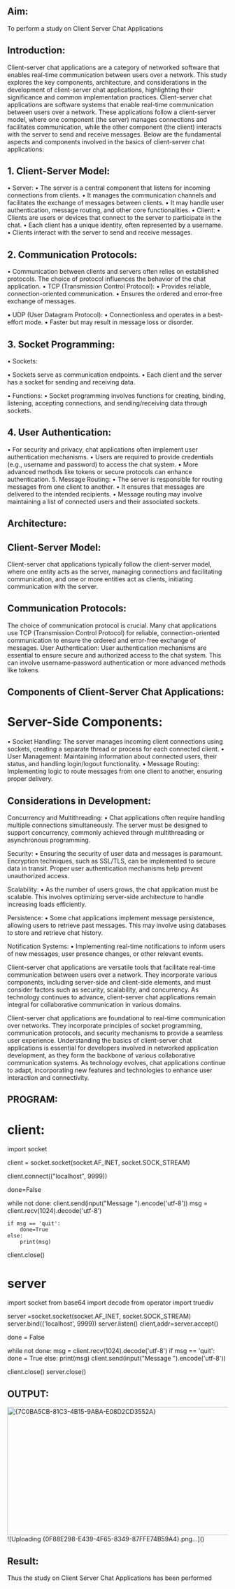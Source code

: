 ## Aim:
To perform a study on Client Server Chat Applications

## Introduction:
Client-server chat applications are a category of networked software that enables real-time communication between users over a network. This study explores the key components, architecture, and considerations in the development of client-server chat applications, highlighting their significance and common implementation practices. Client-server chat applications are software systems that enable real-time communication between users over a network. These applications follow a client-server model, where one component (the server) manages connections and facilitates communication, while the other component (the client) interacts with the server to send and receive messages. Below are the fundamental aspects and components involved in the basics of client-server chat applications:

## 1. Client-Server Model:
• Server: • The server is a central component that listens for incoming connections from clients. • It manages the communication channels and facilitates the exchange of messages between clients. • It may handle user authentication, message routing, and other core functionalities. • Client: • Clients are users or devices that connect to the server to participate in the chat. • Each client has a unique identity, often represented by a username. • Clients interact with the server to send and receive messages.

## 2. Communication Protocols:
• Communication between clients and servers often relies on established protocols. The choice of protocol influences the behavior of the chat application. • TCP (Transmission Control Protocol): • Provides reliable, connection-oriented communication. • Ensures the ordered and error-free exchange of messages.

• UDP (User Datagram Protocol): • Connectionless and operates in a best-effort mode. • Faster but may result in message loss or disorder.

## 3. Socket Programming:
• Sockets:

• Sockets serve as communication endpoints. • Each client and the server has a socket for sending and receiving data.

• Functions: • Socket programming involves functions for creating, binding, listening, accepting connections, and sending/receiving data through sockets.

## 4. User Authentication:
• For security and privacy, chat applications often implement user authentication mechanisms. • Users are required to provide credentials (e.g., username and password) to access the chat system. • More advanced methods like tokens or secure protocols can enhance authentication. 5. Message Routing: • The server is responsible for routing messages from one client to another. • It ensures that messages are delivered to the intended recipients. • Message routing may involve maintaining a list of connected users and their associated sockets.

## Architecture:
## Client-Server Model:
Client-server chat applications typically follow the client-server model, where one entity acts as the server, managing connections and facilitating communication, and one or more entities act as clients, initiating communication with the server.

## Communication Protocols:
The choice of communication protocol is crucial. Many chat applications use TCP (Transmission Control Protocol) for reliable, connection-oriented communication to ensure the ordered and error-free exchange of messages. User Authentication: User authentication mechanisms are essential to ensure secure and authorized access to the chat system. This can involve username-password authentication or more advanced methods like tokens.

## Components of Client-Server Chat Applications:
# Server-Side Components:
• Socket Handling: The server manages incoming client connections using sockets, creating a separate thread or process for each connected client. • User Management: Maintaining information about connected users, their status, and handling login/logout functionality. • Message Routing: Implementing logic to route messages from one client to another, ensuring proper delivery.

## Considerations in Development:
Concurrency and Multithreading: • Chat applications often require handling multiple connections simultaneously. The server must be designed to support concurrency, commonly achieved through multithreading or asynchronous programming.

Security: • Ensuring the security of user data and messages is paramount. Encryption techniques, such as SSL/TLS, can be implemented to secure data in transit. Proper user authentication mechanisms help prevent unauthorized access.

Scalability: • As the number of users grows, the chat application must be scalable. This involves optimizing server-side architecture to handle increasing loads efficiently.

Persistence: • Some chat applications implement message persistence, allowing users to retrieve past messages. This may involve using databases to store and retrieve chat history.

Notification Systems: • Implementing real-time notifications to inform users of new messages, user presence changes, or other relevant events.

Client-server chat applications are versatile tools that facilitate real-time communication between users over a network. They incorporate various components, including server-side and client-side elements, and must consider factors such as security, scalability, and concurrency. As technology continues to advance, client-server chat applications remain integral for collaborative communication in various domains.

Client-server chat applications are foundational to real-time communication over networks. They incorporate principles of socket programming, communication protocols, and security mechanisms to provide a seamless user experience. Understanding the basics of client-server chat applications is essential for developers involved in networked application development, as they form the backbone of various collaborative communication systems. As technology evolves, chat applications continue to adapt, incorporating new features and technologies to enhance user interaction and connectivity.

## PROGRAM:
# client:
import socket

client = socket.socket(socket.AF_INET, socket.SOCK_STREAM)

client.connect(("localhost", 9999))

done=False

while not done:
    client.send(input("Message ").encode('utf-8'))
    msg = client.recv(1024).decode('utf-8')

    if msg == 'quit':
        done=True
    else:
        print(msg)



client.close()


# server
import socket
from base64 import decode
from operator import truediv

server =socket.socket(socket.AF_INET, socket.SOCK_STREAM)
server.bind(('localhost', 9999))
server.listen()
client,addr=server.accept()

done = False

while not done:
    msg = client.recv(1024).decode('utf-8')
    if msg == 'quit':
        done = True
    else:
        print(msg)
    client.send(input("Message ").encode('utf-8'))


client.close()
server.close()

## OUTPUT:
<img width="827" height="293" alt="{7C0BA5CB-81C3-4B15-9ABA-E08D2CD3552A}" src="https://github.com/user-attachments/assets/78738f20-ce28-488f-8691-1d9385d20e28" />
![Uploading {0F88E298-E439-4F65-8349-87FFE74B59A4}.png…]()

## Result:
Thus the study on Client Server Chat Applications has been performed
